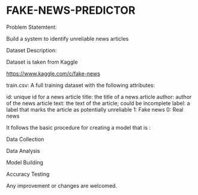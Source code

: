 # FAKE-NEWS-PREDICTOR
Problem Statemtent: 

Build a system to identify unreliable news articles

Dataset Description:

Dataset is taken from Kaggle

https://www.kaggle.com/c/fake-news

train.csv: A full training dataset with the following attributes:

id: unique id for a news article
title: the title of a news article
author: author of the news article
text: the text of the article; could be incomplete
label: a label that marks the article as potentially unreliable
1: Fake news
0: Real news

It follows the basic procedure for creating a model that is :

Data Collection

Data Analysis

Model Building

Accuracy Testing

Any improvement or changes are welcomed.
